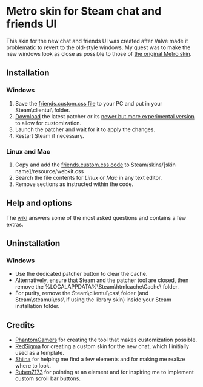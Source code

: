 # Metro skin for Steam chat and friends UI

This skin for the new chat and friends UI was created after Valve made it problematic to revert to the old-style windows.
My quest was to make the new windows look as close as possible to those of [the original Metro skin](https://steamcommunity.com/groups/metroforsteam).

## Installation
### Windows
1. Save the [friends.custom.css file](https://raw.githubusercontent.com/RoseTheFlower/newsteamchat/master/friends.custom.css) to your PC and put in your Steam\clientui\ folder.
1. [Download](https://github.com/PhantomGamers/SteamFriendsPatcher/releases) the latest patcher or its [newer but more experimental version](https://github.com/PhantomGamers/SFP/releases) to allow for customization.
1. Launch the patcher and wait for it to apply the changes.
1. Restart Steam if necessary.
### Linux and Mac
1. Copy and add the [friends.custom.css code](https://raw.githubusercontent.com/RoseTheFlower/newsteamchat/master/friends.custom.css) to Steam/skins/[skin name]/resource/webkit.css
1. Search the file contents for *Linux* or *Mac* in any text editor.
1. Remove sections as instructed within the code.

## Help and options
The [wiki](../../wiki) answers some of the most asked questions and contains a few extras.

## Uninstallation
### Windows
* Use the dedicated patcher button to clear the cache.
* Alternatively, ensure that Steam and the patcher tool are closed, then remove the %LOCALAPPDATA%\Steam\htmlcache\Cache\ folder.
* For purity, remove the Steam\clientui\css\ folder (and Steam\steamui\css\ if using the library skin) inside your Steam installation folder.

## Credits
* [PhantomGamers](https://github.com/PhantomGamers) for creating the tool that makes customization possible.
* [RedSigma](https://github.com/redsigma) for creating a custom skin for the new chat, which I initially used as a template.
* [Shiina](https://github.com/AikoMidori) for helping me find a few elements and for making me realize where to look.
* [Ruben7173](https://github.com/Ruben7173/) for pointing at an element and for inspiring me to implement custom scroll bar buttons.
